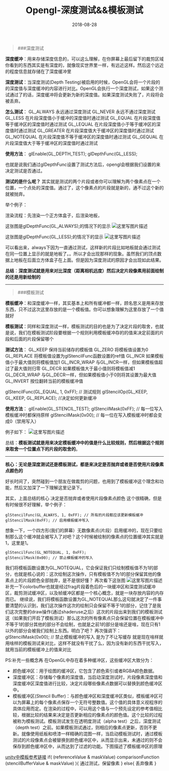 ﻿---
layout: post
categories: opengl
title: 'Opengl-深度测试&&模板测试'
date: 2018-08-28
---

> ###深度测试

**深度缓冲**：用来存储深度信息的，可以这么理解，在你屏幕上最后留下的裁剪区域你看到的东西其实是有深度的，就像现实世界里一样，有远近这样。然后这个远近的程度信息就存储在了深度缓冲里

**深度测试**：当深度测试(Depth Testing)被启用的时候，OpenGL会将一个片段的的深度值与深度缓冲的内容进行对比。OpenGL会执行一个深度测试，如果这个测试通过了的话，深度缓冲将会更新为新的深度值。如果深度测试失败了，片段将会被丢弃。

**怎么测试**：
GL_ALWAYS	永远通过深度测试
GL_NEVER	永远不通过深度测试
GL_LESS	在片段深度值小于缓冲的深度值时通过测试
GL_EQUAL	在片段深度值等于缓冲区的深度值时通过测试
GL_LEQUAL	在片段深度值小于等于缓冲区的深度值时通过测试
GL_GREATER	在片段深度值大于缓冲区的深度值时通过测试
GL_NOTEQUAL	在片段深度值不等于缓冲区的深度值时通过测试
GL_GEQUAL	在片段深度值大于等于缓冲区的深度值时通过测试

**使用方法**：
glEnable(GL_DEPTH_TEST);
glDepthFunc(GL_LESS);

也就是说我们通过glDepthFunc设置了测试方法后，opengl会根据我们设置的来决定测试是否通过。

**测试的是什么呢？**
其实就是测试的两个片段或者你可以理解为两个像素点在一个位置，一个点处的深度值。通过了，这个像素点的片段就是新的，通不过这个新的就被抛弃。

举个例子：

渲染流程：先渲染一个正方体盒子，后渲染地板，

这张图是glDepthFunc(GL_ALWAYS);的情况下的显示
![这里写图片描述](/images/opengl/depthstenciltest1.png)

这张图是glDepthFunc(GL_LESS);的情况下的显示
![这里写图片描述](/images/opengl/depthstenciltest2.png)

可以看出来，always下因为一直通过测试，这样新的片段比如地板就会通过测试在同一位置上显示的就是地板了。。所以才会出现那样的现象。虽然我们的顶点数据上地板在后面立方体盒子在上面。但是因为深度测试的原因才会出现如此结果。

**总结**：**深度测试就是用来对比深度（距离相机远度）然后决定片段像素用前面绘制的还是用新绘制的**


----------


> ###模板测试

**模板缓冲**：和深度缓冲一样，其实基本上和所有缓冲都一样，顾名思义是用来存放东西，只不过这次这里存放的是一个模板值。你可以想象理解为这里存放了一个值就好

**模板测试**：同样和深度测试一样，模板测试的目的也是为了决定片段的取舍，也就是说，我们在模板测试阶段要根据一个规则利用模板缓冲存的的值来决定前面的片段和后面的片段保留哪个

**测试方法**：
GL_KEEP	保持当前储存的模板值
GL_ZERO	将模板值设置为0
GL_REPLACE	将模板值设置为glStencilFunc函数设置的ref值
GL_INCR	如果模板值小于最大值则将模板值加1
GL_INCR_WRAP	与GL_INCR一样，但如果模板值超过了最大值则归零
GL_DECR	如果模板值大于最小值则将模板值减1
GL_DECR_WRAP	与GL_DECR一样，但如果模板值小于0则将其设置为最大值
GL_INVERT	按位翻转当前的模板缓冲值

glStencilFunc(GL_EQUAL, 1, 0xFF);  // 测试规则
glStencilOp(GL_KEEP, GL_KEEP, GL_REPLACE); //决定如何更新缓冲


**使用方法**：
glEnable(GL_STENCIL_TEST);
glStencilMask(0xFF); // 每一位写入模板缓冲时都保持原样
glStencilMask(0x00); // 每一位在写入模板缓冲时都会变成0（禁用写入）

例子如下：
![这里写图片描述](/images/opengl/depthstenciltest3.png)

总结：**模板测试就是用来决定模板缓冲中的值是什么比较规则，然后根据这个规则来取舍一个位置点下的片段的取舍的**。


----------
**核心：无论是深度测试还是模板测试，都是来决定是否抛弃或者是否使用片段像素点颜色的**

好长时间了，突然碰到一个朋友在做裁剪的问题，也用到了模板缓冲这个理念和功能，然后又加深了一下理解这里记录下。

其实，上面总结的核心 决定是否抛弃或者使用片段像素点颜色 这个很精确，但是有时候很不好理解，举个例子：

    glStencilFunc(GL_ALWAYS, 1, 0xFF); // 所有的片段都应该更新模板缓冲
    glStencilMask(0xFF); // 启用模板缓冲写入
   
   想象一下，一个四方形(我们的屏幕）无数像素点(片段）启用缓冲的，现在只要绘制那么这个缓冲就会被写入了对吧？这个时候被绘制的像素点的位置缓冲其实就是1，这里是1。
 

    glStencilFunc(GL_NOTEQUAL, 1, 0xFF);
    glStencilMask(0x00); // 禁止模板缓冲的写入

我们将模板函数设置为GL_NOTEQUAL，它会保证我们只绘制模板值不为1的部分，也就是核心说的：这次绘制这次操作，只有模板值不为1的部分保留其他的像素点上的片段颜色全部抛弃，是不是很好懂？
再次看下这张图
![这里写图片描述](/images/opengl/depthstenciltest3.png)
补充一下colorbuffer也就是经过frag片段着色后的一块缓冲区和深度测试缓冲区，裁剪测试缓冲区，以及帧缓冲区都是一个核心概念，就是一块存放内容的内存而已。
继续说，我们将模板函数设置为GL_NOTEQUAL那么这句就决定了一件事要清楚的认识到，我们这次操作这次的绘制只会保留不等于1的部分，记住了是我们这次完整的draw操作(通过shaderuse之后）这次的片段出来到我们的模板测试这（如果我们开启了模板测试）那么这次的所有像素点只会保留位置在模板缓冲中不等于1的部分其他的部分不会绘制，也就是之前1的部分是啥还是啥，现在只有1以外的部分会被我们绘制上东西。明白了吧？
再次强调下：glStencilMask(0x00); // 禁止模板缓冲的写入 是为了不让写缓存 就是现在啥样就用啥样的模板测试来对比，这样不就没有干扰了么，因为没有新的东西干扰写入，就用当前的模板缓冲上的值来对比

PS:补充一些概念再
在OpenGL中存在着多种缓冲区，这些缓冲区大致分为：
* 颜色缓冲区：用于绘图的缓冲区，它包含了颜色索引或者RGBA颜色数据。
* 深度缓冲区：存储每个像素的深度值，当启动深度测试时，片段像素深度值和深度缓冲区深度值进行比较，决定片段哪些像素点数据可以替换到颜色缓冲区中。
* 模板缓冲区(Stencil Buffer)：与颜色缓冲区和深度缓冲区类似，模板缓冲区可以为屏幕上的每个像素点保存一个无符号整数值。这个值的具体意义视程序的具体应用而定。在渲染的过程中，可以用这个值与一个预先设定的参考值相比较，根据比较的结果来决定是否更新相应的像素点的颜色值。这个比较的过程被称为模板测试。模板测试发生在透明度测试（alpha test）之后，深度测试（depth test）之前。如果模板测试通过，则相应的像素点更新，否则不更新。就像使用纸板和喷漆一样精确的混图一样，当启动模板测试时，通过模板测试的片段像素点会被替换到颜色缓冲区中，从而显示出来，未通过的则不会保存到颜色缓冲区中，从而达到了过滤的功能。下图描述了模板缓冲区的原理

[unity中模板参考链接](https://blog.csdn.net/wangjiangrong/article/details/102551120)
if( (referenceValue & maskValue) comparisonFunction (stencilBufferValue & maskValue) ){
    通过测试，保留像素
}
else{
    丢弃像素
}
